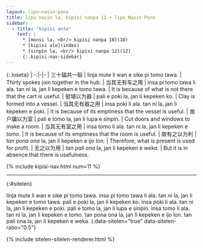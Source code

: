 ```yaml
---
layout: lipu-nasin-pona
title: lipu nasin la, kipisi nanpa 11 • lipu Nasin Pona
sidebar:
  - title: "kipisi ante"
    text: |
      * [monsi la, <br/> kipisi nanpa 10](10)
      * [kipisi ale](index)
      * [sinpin la, <br/> kipisi nanpa 12](12)
      {:.kipisi-nav-sidebar}
---
```


{:.loseta}
|:-:|-|-
| 三十辐<wbr/>共一毂   | linja mute li wan e sike pi tomo tawa.                           | Thirty spokes join together in the hub.
| 当其无<wbr/>有车之用 | insa pi tomo tawa li ala. tan ni la, jan li kepeken e tomo tawa. | It is because of what is not there that the cart is useful.
| 挺埴<wbr/>以为器     | pali e poki la, jan li kepeken ko.                               | Clay is formed into a vessel.
| 当其无<wbr/>有器之用 | insa poki li ala. tan ni la, jan li kepeken e poki.              | It is because of its emptiness that the vessel is useful.
| 凿户牖<wbr/>以为室   | pali e tomo la, jan li lupa e sinpin.                            | Cut doors and windows to make a room.
| 当其无<wbr/>有室之用 | insa tomo li ala. tan ni la, jan li kepeken e tomo.              | It is because of its emptiness that the room is useful.
| 故<wbr/>有之以为利   | _tan pona ona_ la, jan li kepeken e _ijo lon_.                   | Therefore, what is present is used for profit.
| 无之以为用           | _tan pali ona_ la, jan li kepeken e _weka_.                      | But it is in absence that there is usefulness.

{% include kipisi-nav.html num=11 %}

-------
{:#sitelen}

linja mute li wan e sike pi tomo tawa.
insa pi tomo tawa li ala. tan ni la, jan li kepeken e tomo tawa.
pali e poki la, jan li kepeken ko.
insa poki li ala. tan ni la, jan li kepeken e poki.
pali e tomo la, jan li lupa e sinpin.
insa tomo li ala. tan ni la, jan li kepeken e tomo.
tan pona ona la, jan li kepeken e ijo lon.
tan pali ona la, jan li kepeken e weka.
{:data-sitelen="true" data-sitelen-ratio="0.5"}

{% include sitelen-sitelen-renderer.html %}

